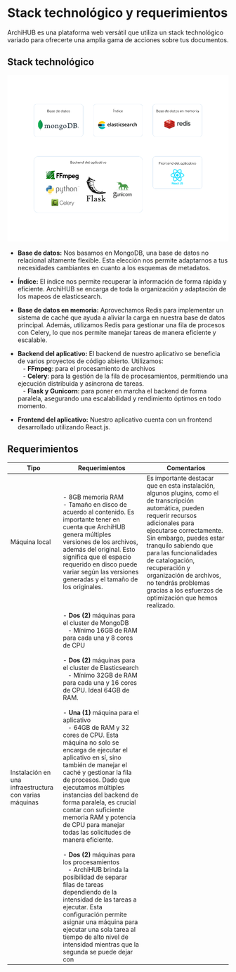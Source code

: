 # Stack technológico y requerimientos

ArchiHUB es una plataforma web versátil que utiliza un stack technológico variado para ofrecerte una amplia gama de acciones sobre tus documentos.

## Stack technológico

![stack tech](imagenes/infra.png)

- __Base de datos:__ Nos basamos en MongoDB, una base de datos no relacional altamente flexible. Esta elección nos permite adaptarnos a tus necesidades cambiantes en cuanto a los esquemas de metadatos.

- __Índice:__ El índice nos permite recuperar la información de forma rápida y eficiente. ArchiHUB se encarga de toda la organización y adaptación de los mapeos de elasticsearch.

- __Base de datos en memoria:__ Aprovechamos Redis para implementar un sistema de caché que ayuda a aliviar la carga en nuestra base de datos principal. Además, utilizamos Redis para gestionar una fila de procesos con Celery, lo que nos permite manejar tareas de manera eficiente y escalable.

- __Backend del aplicativo:__ El backend de nuestro aplicativo se beneficia de varios proyectos de código abierto. Utilizamos:
<br> &nbsp;&nbsp; - __FFmpeg__: para el procesamiento de archivos
<br> &nbsp;&nbsp; - __Celery__: para la gestión de la fila de procesamientos, permitiendo una ejecución distribuida y asíncrona de tareas.
<br> &nbsp;&nbsp; - __Flask y Gunicorn__: para poner en marcha el backend de forma paralela, asegurando una escalabilidad y rendimiento óptimos en todo momento.

- __Frontend del aplicativo:__ Nuestro aplicativo cuenta con un frontend desarrollado utilizando React.js.

## Requerimientos

| Tipo | Requerimientos | Comentarios |
| ----------- | ----------- | ----------- |
| Máquina local | - 8GB memoria RAM <br> - Tamaño en disco de acuerdo al contenido. Es importante tener en cuenta que ArchiHUB genera múltiples versiones de los archivos, además del original. Esto significa que el espacio requerido en disco puede variar según las versiones generadas y el tamaño de los originales.| Es importante destacar que en esta instalación, algunos plugins, como el de transcripción automática, pueden requerir recursos adicionales para ejecutarse correctamente. Sin embargo, puedes estar tranquilo sabiendo que para las funcionalidades de catalogación, recuperación y organización de archivos, no tendrás problemas gracias a los esfuerzos de optimización que hemos realizado. |
| Instalación en una infraestructura con varias máquinas | - __Dos (2)__ máquinas para el cluster de MongoDB <br> &nbsp;&nbsp; - Mínimo 16GB de RAM para cada una y 8 cores de CPU <br><br> - __Dos (2)__ máquinas para el cluster de Elasticsearch <br> &nbsp;&nbsp; - Mínimo 32GB de RAM para cada una y 16 cores de CPU. Ideal 64GB de RAM. <br><br> - __Una (1)__ máquina para el aplicativo <br> &nbsp;&nbsp; - 64GB de RAM y 32 cores de CPU. Esta máquina no solo se encarga de ejecutar el aplicativo en sí, sino también de manejar el caché y gestionar la fila de procesos. Dado que ejecutamos múltiples instancias del backend de forma paralela, es crucial contar con suficiente memoria RAM y potencia de CPU para manejar todas las solicitudes de manera eficiente. <br><br> - __Dos (2)__ máquinas para los procesamientos <br> &nbsp;&nbsp; - ArchiHUB brinda la posibilidad de separar filas de tareas dependiendo de la intensidad de las tareas a ejecutar. Esta configuración permite asignar una máquina para ejecutar una sola tarea al tiempo de alto nivel de intensidad mientras que la segunda se puede dejar con | |